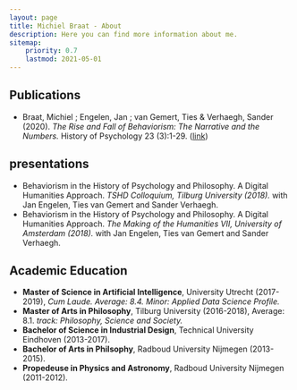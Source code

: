 ```yaml
---
layout: page
title: Michiel Braat - About
description: Here you can find more information about me. 
sitemap:
    priority: 0.7
    lastmod: 2021-05-01
---
```

## Publications
 - Braat, Michiel ; Engelen, Jan ; van Gemert, Ties & Verhaegh, Sander (2020). *The Rise and Fall of Behaviorism: The Narrative and the Numbers.* History of Psychology 23 (3):1-29. ([link](https://psycnet.apa.org/record/2020-19127-001))

## presentations
 - Behaviorism in the History of Psychology and Philosophy. A Digital Humanities Approach. *TSHD Colloquium, Tilburg University (2018).* with Jan Engelen, Ties van Gemert and Sander Verhaegh.
 - Behaviorism in the History of Psychology and Philosophy. A Digital Humanities Approach. *The Making of the Humanities VII, University of Amsterdam (2018).* with Jan Engelen, Ties van Gemert and Sander Verhaegh.

## Academic Education
 - **Master of Science in Artificial Intelligence**, University Utrecht (2017-2019), *Cum Laude. Average: 8.4. Minor: Applied Data Science Profile.*
 - **Master of Arts in Philosophy**, Tilburg University (2016-2018), Average: 8.1. *track: Philosophy, Science and Society.*
 - **Bachelor of Science in Industrial Design**, Technical University Eindhoven (2013-2017).
 - **Bachelor of Arts in Philsophy**, Radboud University Nijmegen (2013-2015).
 - **Propedeuse in Physics and Astronomy**, Radboud University Nijmegen (2011-2012).